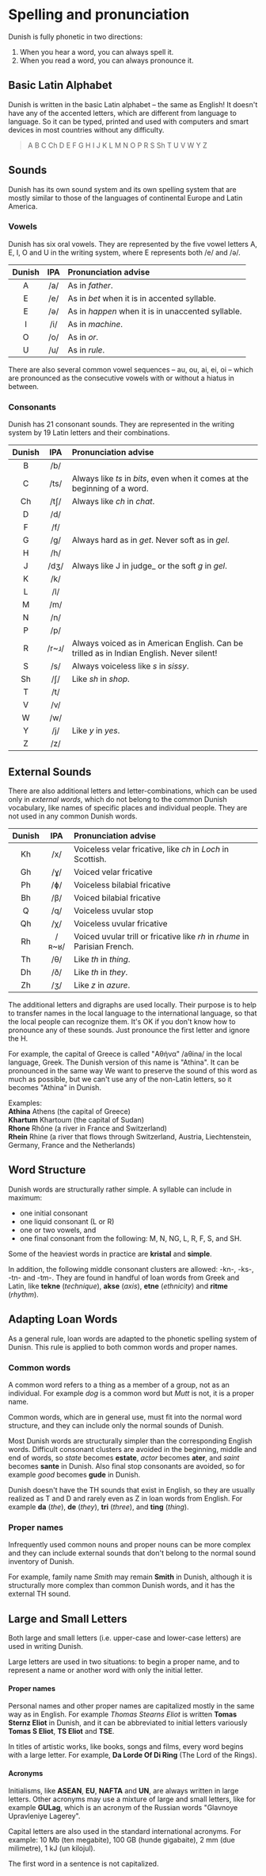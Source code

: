 # Spelling and pronunciation

Dunish is fully phonetic in two directions:

1. When you hear a word, you can always spell it.
2. When you read a word, you can always pronounce it.

## Basic Latin Alphabet

Dunish is written in the basic Latin alphabet – the same as English!
It doesn't have any of the accented letters, which are different from language to language.
So it can be typed, printed and used with computers and smart devices in most countries without any difficulty.

> A B C Ch D E F G H I J K L M N O P R S Sh T U V W Y Z

## Sounds

Dunish has its own sound system and its own spelling system
that are mostly similar to those of the languages of continental Europe and Latin America.

### Vowels

Dunish has six oral vowels.
They are represented by the five vowel letters A, E, I, O and U in the writing system,
where E represents both /e/ and /ə/.

| Dunish | IPA  | Pronunciation advise |
|:------:|:----:|:---------------------|
| A      | /a/  | As in _father_. |
| E      | /e/  | As in _bet_ when it is in accented syllable. |
| E      | /ə/  | As in _happen_ when it is in unaccented syllable. |
| I      | /i/  | As in _machine_. |
| O      | /o/  | As in _or_. |
| U      | /u/  | As in _rule_. |

There are also several common vowel sequences
– au, ou, ai, ei, oi –
which are pronounced as the consecutive vowels with or without a hiatus in between.

### Consonants

Dunish has 21 consonant sounds.
They are represented in the writing system by 19 Latin letters and their combinations.

| Dunish | IPA  | Pronunciation advise |
|:------:|:----:|:---------------------|
| B      | /b/  | |
| C      | /ts/ | Always like _ts_ in _bits_, even when it comes at the beginning of a word. |
| Ch     | /tʃ/ | Always like _ch_ in _chat_. |
| D      | /d/  | |
| F      | /f/  | |
| G      | /g/  | Always hard as in _get_. Never soft as in _gel_. |
| H      | /h/  | |
| J      | /dʒ/ | Always like J in judge_ or the soft _g_ in _gel_. |
| K      | /k/  | |
| L      | /l/  | |
| M      | /m/  | |
| N      | /n/  | |
| P      | /p/  | |
| R      |/r~ɹ/ | Always voiced as in American English. Can be trilled as in Indian English. Never silent! |
| S      | /s/  | Always voiceless like _s_ in _sissy_. |
| Sh     | /ʃ/  | Like _sh_ in _shop_. |
| T      | /t/  | |
| V      | /v/  | |
| W      | /w/  | |
| Y      | /j/  | Like _y_ in _yes_. |
| Z      | /z/  | |


## External Sounds

There are also additional letters and letter-combinations, which can be used only in _external words_,
which do not belong to the  common Dunish vocabulary, like names of specific places and individual people.
They are not used in any common Dunish words.

| Dunish | IPA  | Pronunciation advise |
|:------:|:----:|:---------------------|
| Kh     | /x/  | Voiceless velar fricative, like _ch_ in _Loch_ in Scottish. |
| Gh     | /ɣ/  | Voiced velar fricative |
| Ph     | /ɸ/  | Voiceless bilabial fricative |
| Bh     | /β/  | Voiced bilabial fricative |
| Q      | /q/  | Voiceless uvular stop |
| Qh     | /χ/  | Voiceless uvular fricative |
| Rh     |/ʀ~ʁ/ | Voiced uvular trill or fricative like _rh_ in _rhume_ in Parisian French. |
| Th     | /θ/  | Like _th_ in _thing_. |
| Dh     | /ð/  | Like _th_ in _they_. |
| Zh     | /ʒ/  | Like _z_ in _azure_. |

The additional letters and digraphs are used locally.
Their purpose is to help to transfer names in the local language to the international language,
so that the local people can recognize them.
It's OK if you don't know how to pronounce any of these sounds.
Just pronounce the first letter and ignore the H.

For example, the capital of Greece is called "Αθήνα" /aθina/ in the local language, Greek.
The Dunish version of this name is "Athina".
It can be pronounced in the same way
We want to preserve the sound of this word as much as possible,
but we can't use any of the non-Latin letters,
so it becomes "Athina" in Dunish.

Examples:  
**Athina** Athens (the capital of Greece)  
**Khartum** Khartoum (the capital of Sudan)  
**Rhone** Rhône (a river in France and Switzerland)  
**Rhein** Rhine (a river that flows through Switzerland, Austria, Liechtenstein, Germany, France and the Netherlands)


## Word Structure

Dunish words are structurally rather simple.
A syllable can include in maximum:

- one initial consonant
- one liquid consonant (L or R)
- one or two vowels, and
- one final consonant from the following: M, N, NG, L, R, F, S, and SH.

Some of the heaviest words in practice are **kristal** and **simple**.

In addition, the following middle consonant clusters are allowed: -kn-, -ks-, -tn- and -tm-.
They are found in handful of loan words from Greek and Latin,
like **tekne** (_technique_), **akse** (_axis_), **etne** (_ethnicity_) and **ritme** (_rhythm_).


## Adapting Loan Words

As a general rule, loan words are adapted to the phonetic spelling system of Dunisn.
This rule is applied to both common words and proper names.

### Common words

A common word refers to a thing as a member of a group, not as an individual.
For example _dog_ is a common word but _Mutt_ is not, it is a proper name.

Common words, which are in general use, must fit into the normal word structure,
and they can include only the normal sounds of Dunish.

Most Dunish words are structurally simpler than the corresponding English words.
Difficult consonant clusters are avoided in the beginning, middle and end of words,
so _state_ becomes **estate**, _actor_ becomes **ater**, and _saint_ becomes **sante** in Dunish.
Also final stop consonants are avoided, so for example _good_ becomes **gude** in Dunish.

Dunish doesn't have the TH sounds that exist in English,
so they are usually realized as T and D and rarely even as Z in loan words from English.
For example **da** (_the_), **de** (_they_), **tri** (_three_), and **ting** (_thing_).

### Proper names

Infrequently used common nouns and proper nouns can be more complex
and they can include external sounds that don't belong to the normal sound inventory of Dunish.

For example, family name _Smith_ may remain **Smith** in Dunish,
although it is structurally more complex than common Dunish words, and
it has the external TH sound.


## Large and Small Letters

Both large and small letters (i.e. upper-case and lower-case letters) are used in writing Dunish.

Large letters are used in two situations:
to begin a proper name,
and to represent a name or another word with only the initial letter.

#### Proper names

Personal names and other proper names are capitalized mostly in the same way as in English.
For example _Thomas Stearns Eliot_ is written **Tomas Sternz Eliot** in Dunish,
and it can be abbreviated to initial letters variously
**Tomas S Eliot**, **TS Eliot** and **TSE**.

In titles of artistic works, like books, songs and films, every word begins with a large letter. For example,
**Da Lorde Of Di Ring**
(The Lord of the Rings).

#### Acronyms

Initialisms, like **ASEAN**, **EU**, **NAFTA** and **UN**, are always written in large letters.
Other acronyms may use a mixture of large and small letters,
like for example **GULag**, which is an acronym of the Russian words "Glavnoye Upravleniye Lagerey".

Capital letters are also used in the standard international acronyms.
For example:
10 Mb (ten megabite),
100 GB (hunde gigabaite),
2 mm (due milimetre),
1 kJ (un kilojul).

The first word in a sentence is not capitalized.

